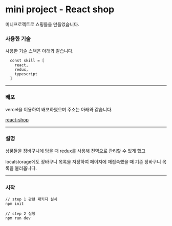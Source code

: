# mini project - React shop


미니프로젝트로 쇼핑몰을 만들었습니다.


### 사용한 기술
사용한 기술 스택은 아래와 같습니다.
```
  const skill = [
    react, 
    redux, 
    typescript
  ]
```
---
### 배포
vercel을 이용하여 배포하였으며 주소는 아래와 같습니다.

[react-shop](https://project-shopping-mall.vercel.app/)


---
### 설명
상품들을 장바구니에 담을 때 redux를 사용해 전역으로 관리할 수 있게 했고

localstorage에도 장바구니 목록을 저장하여 페이지에 재접속했을 때 기존 장바구니 목록을 불러옵니다.


---
### 시작
```
// step 1 관련 패키지 설치
npm init

// step 2 실행
npm run dev

```
